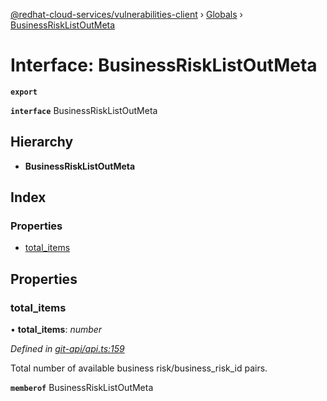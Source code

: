 [@redhat-cloud-services/vulnerabilities-client](../README.md) › [Globals](../globals.md) › [BusinessRiskListOutMeta](businessrisklistoutmeta.md)

# Interface: BusinessRiskListOutMeta

**`export`** 

**`interface`** BusinessRiskListOutMeta

## Hierarchy

* **BusinessRiskListOutMeta**

## Index

### Properties

* [total_items](businessrisklistoutmeta.md#total_items)

## Properties

###  total_items

• **total_items**: *number*

*Defined in [git-api/api.ts:159](https://github.com/RedHatInsights/javascript-clients/blob/master/packages/vulnerabilities/git-api/api.ts#L159)*

Total number of available business risk/business_risk_id pairs.

**`memberof`** BusinessRiskListOutMeta
